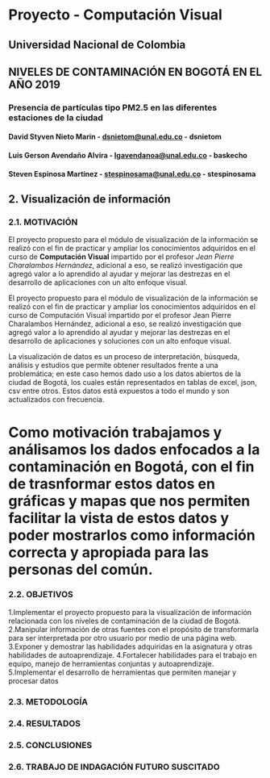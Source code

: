 # Proyecto - Computación Visual
## Universidad Nacional de Colombia

## NIVELES DE CONTAMINACIÓN EN BOGOTÁ EN EL AÑO 2019
### Presencia de partículas tipo PM2.5 en las diferentes estaciones de la ciudad

#### David Styven Nieto Marin - dsnietom@unal.edu.co - dsnietom
#### Luis Gerson Avendaño Alvira - lgavendanoa@unal.edu.co - baskecho
#### Steven Espinosa Martinez - stespinosama@unal.edu.co - stespinosama

## 2. Visualización de información

### 2.1. MOTIVACIÓN
El proyecto propuesto  para el módulo de visualización de la información se realizó con el fin de practicar y ampliar los conocimientos adquiridos en el curso de **Computación Visual** impartido por el profesor *Jean Pierre Charalambos Hernández*, adicional a eso, se realizó investigación que agregó valor a lo aprendido al ayudar y mejorar las destrezas en el desarrollo de aplicaciones con un alto enfoque visual.


El proyecto propuesto  para el módulo de visualización de la información se realizó con el fin de practicar y ampliar los conocimientos adquiridos en el curso de Computación Visual impartido por el profesor Jean Pierre Charalambos Hernández, adicional a eso, se realizó investigación que agregó valor a lo aprendido al ayudar y mejorar las destrezas en el desarrollo de aplicaciones y soluciones con un alto enfoque visual.

La visualización de datos es un proceso de interpretación, búsqueda, análisis y estudios que permite 
obtener resultados frente a una problemática; en este caso hemos dado uso a los datos abiertos de la ciudad de Bogotá, los cuales están representados en tablas de excel, json, csv entre otros. Estos datos está expuestos a todo el mundo y son actualizados con frecuencia. 

Como motivación trabajamos y análisamos los dados enfocados a la contaminación en Bogotá, con el fin de trasnformar estos datos en gráficas y mapas que nos permiten facilitar la vista de estos datos y poder mostrarlos como información correcta y apropiada para las personas del común.
=======

### 2.2. OBJETIVOS
1.Implementar el proyecto propuesto para la visualización de información relacionada con los niveles de contaminación de la ciudad de Bogotá.
2.Manipular información de otras fuentes con el propósito de transformarla para ser interpretada por otro usuario por medio de una página web.
3.Exponer y demostrar las habilidades adquiridas en la asignatura y otras habilidades de autoaprendizaje.
4.Fortalecer habilidades para el trabajo en equipo, manejo de herramientas conjuntas y autoaprendizaje.
5.Implementar el desarrollo de herramientas que permiten manejar y procesar datos

### 2.3. METODOLOGÍA

### 2.4. RESULTADOS

### 2.5. CONCLUSIONES

### 2.6. TRABAJO DE INDAGACIÓN FUTURO SUSCITADO
